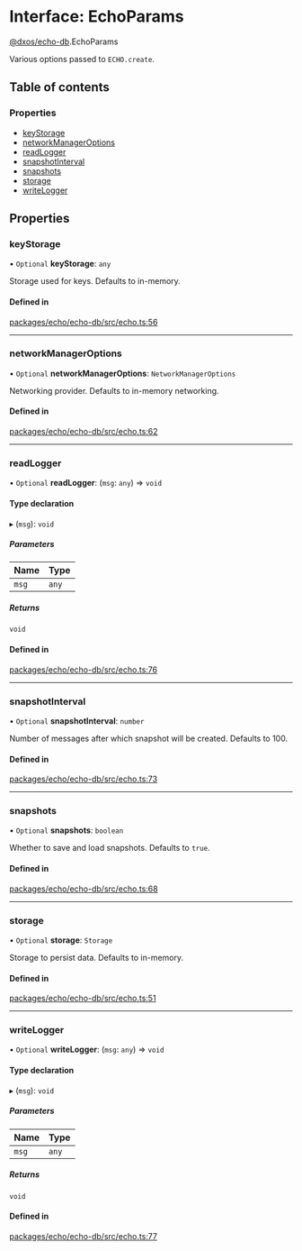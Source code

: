 # Interface: EchoParams

[@dxos/echo-db](../modules/dxos_echo_db.md).EchoParams

Various options passed to `ECHO.create`.

## Table of contents

### Properties

- [keyStorage](dxos_echo_db.EchoParams.md#keystorage)
- [networkManagerOptions](dxos_echo_db.EchoParams.md#networkmanageroptions)
- [readLogger](dxos_echo_db.EchoParams.md#readlogger)
- [snapshotInterval](dxos_echo_db.EchoParams.md#snapshotinterval)
- [snapshots](dxos_echo_db.EchoParams.md#snapshots)
- [storage](dxos_echo_db.EchoParams.md#storage)
- [writeLogger](dxos_echo_db.EchoParams.md#writelogger)

## Properties

### keyStorage

• `Optional` **keyStorage**: `any`

Storage used for keys. Defaults to in-memory.

#### Defined in

[packages/echo/echo-db/src/echo.ts:56](https://github.com/dxos/dxos/blob/32ae9b579/packages/echo/echo-db/src/echo.ts#L56)

___

### networkManagerOptions

• `Optional` **networkManagerOptions**: `NetworkManagerOptions`

Networking provider. Defaults to in-memory networking.

#### Defined in

[packages/echo/echo-db/src/echo.ts:62](https://github.com/dxos/dxos/blob/32ae9b579/packages/echo/echo-db/src/echo.ts#L62)

___

### readLogger

• `Optional` **readLogger**: (`msg`: `any`) => `void`

#### Type declaration

▸ (`msg`): `void`

##### Parameters

| Name | Type |
| :------ | :------ |
| `msg` | `any` |

##### Returns

`void`

#### Defined in

[packages/echo/echo-db/src/echo.ts:76](https://github.com/dxos/dxos/blob/32ae9b579/packages/echo/echo-db/src/echo.ts#L76)

___

### snapshotInterval

• `Optional` **snapshotInterval**: `number`

Number of messages after which snapshot will be created. Defaults to 100.

#### Defined in

[packages/echo/echo-db/src/echo.ts:73](https://github.com/dxos/dxos/blob/32ae9b579/packages/echo/echo-db/src/echo.ts#L73)

___

### snapshots

• `Optional` **snapshots**: `boolean`

Whether to save and load snapshots. Defaults to `true`.

#### Defined in

[packages/echo/echo-db/src/echo.ts:68](https://github.com/dxos/dxos/blob/32ae9b579/packages/echo/echo-db/src/echo.ts#L68)

___

### storage

• `Optional` **storage**: `Storage`

Storage to persist data. Defaults to in-memory.

#### Defined in

[packages/echo/echo-db/src/echo.ts:51](https://github.com/dxos/dxos/blob/32ae9b579/packages/echo/echo-db/src/echo.ts#L51)

___

### writeLogger

• `Optional` **writeLogger**: (`msg`: `any`) => `void`

#### Type declaration

▸ (`msg`): `void`

##### Parameters

| Name | Type |
| :------ | :------ |
| `msg` | `any` |

##### Returns

`void`

#### Defined in

[packages/echo/echo-db/src/echo.ts:77](https://github.com/dxos/dxos/blob/32ae9b579/packages/echo/echo-db/src/echo.ts#L77)
